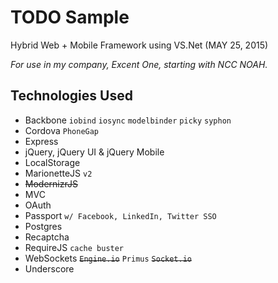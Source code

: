 # TODO Sample

Hybrid Web + Mobile Framework using VS.Net (MAY 25, 2015)

_For use in my company, Excent One, starting with NCC NOAH._

## Technologies Used

- Backbone `iobind` `iosync` `modelbinder` `picky` `syphon`
- Cordova `PhoneGap`
- Express
- jQuery, jQuery UI & jQuery Mobile
- LocalStorage
- MarionetteJS `v2`
- ~~ModernizrJS~~
- MVC
- OAuth
- Passport `w/ Facebook, LinkedIn, Twitter SSO`
- Postgres
- Recaptcha
- RequireJS `cache buster`
- WebSockets ~~`Engine.io`~~ `Primus` ~~`Socket.io`~~
- Underscore
